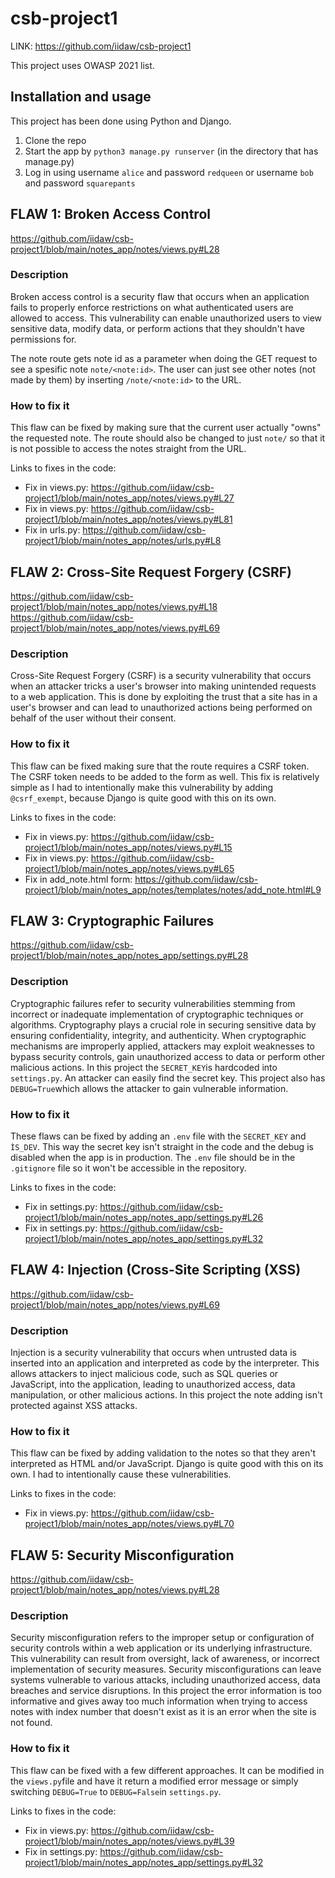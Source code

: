 # csb-project1

LINK: https://github.com/iidaw/csb-project1

This project uses OWASP 2021 list.

## Installation and usage
This project has been done using Python and Django.
1. Clone the repo
2. Start the app by ```python3 manage.py runserver``` (in the directory that has manage.py)
3. Log in using username ```alice``` and password ```redqueen``` or username ```bob``` and password ```squarepants```

## FLAW 1: Broken Access Control
https://github.com/iidaw/csb-project1/blob/main/notes_app/notes/views.py#L28

### Description
Broken access control is a security flaw that occurs when an application fails to properly enforce restrictions on what authenticated users are allowed to access. This vulnerability can enable unauthorized users to view sensitive data, modify data, or perform actions that they shouldn't have permissions for. 

The note route gets note id as a parameter when doing the GET request to see a spesific note ```note/<note:id>```. The user can just see other notes (not made by them) by inserting ```/note/<note:id>``` to the URL. 

### How to fix it
This flaw can be fixed by making sure that the current user actually "owns" the requested note. The route should also be changed to just ```note/``` so that it is not possible to access the notes straight from the URL.

Links to fixes in the code:
- Fix in views.py: https://github.com/iidaw/csb-project1/blob/main/notes_app/notes/views.py#L27
- Fix in views.py: https://github.com/iidaw/csb-project1/blob/main/notes_app/notes/views.py#L81
- Fix in urls.py: https://github.com/iidaw/csb-project1/blob/main/notes_app/notes/urls.py#L8


## FLAW 2: Cross-Site Request Forgery (CSRF)
https://github.com/iidaw/csb-project1/blob/main/notes_app/notes/views.py#L18 <br>
https://github.com/iidaw/csb-project1/blob/main/notes_app/notes/views.py#L69

### Description
Cross-Site Request Forgery (CSRF) is a security vulnerability that occurs when an attacker tricks a user's browser into making unintended requests to a web application. This is done by exploiting the trust that a site has in a user's browser and can lead to unauthorized actions being performed on behalf of the user without their consent.

### How to fix it
This flaw can be fixed making sure that the route requires a CSRF token. The CSRF token needs to be added to the form as well. This fix is relatively simple as I had to intentionally make this vulnerability by adding ```@csrf_exempt```, because Django is quite good with this on its own.

Links to fixes in the code:
- Fix in views.py: https://github.com/iidaw/csb-project1/blob/main/notes_app/notes/views.py#L15
- Fix in views.py: https://github.com/iidaw/csb-project1/blob/main/notes_app/notes/views.py#L65
- Fix in add_note.html form: https://github.com/iidaw/csb-project1/blob/main/notes_app/notes/templates/notes/add_note.html#L9

## FLAW 3: Cryptographic Failures
https://github.com/iidaw/csb-project1/blob/main/notes_app/notes_app/settings.py#L28

### Description
Cryptographic failures refer to security vulnerabilities stemming from incorrect or inadequate implementation of cryptographic techniques or algorithms. Cryptography plays a crucial role in securing sensitive data by ensuring confidentiality, integrity, and authenticity. When cryptographic mechanisms are improperly applied, attackers may exploit weaknesses to bypass security controls, gain unauthorized access to data or perform other malicious actions. In this project the ```SECRET_KEY```is hardcoded into ```settings.py```. An attacker can easily find the secret key. This project also has ```DEBUG=True```which allows the attacker to gain vulnerable information.

### How to fix it
These flaws can be fixed by adding an ```.env``` file with the ```SECRET_KEY``` and ```ÌS_DEV```. This way the secret key isn't straight in the code and the debug is disabled when the app is in production. The ```.env``` file should be in the ```.gitignore``` file so it won't be accessible in the repository.

Links to fixes in the code:
- Fix in settings.py: https://github.com/iidaw/csb-project1/blob/main/notes_app/notes_app/settings.py#L26
- Fix in settings.py: https://github.com/iidaw/csb-project1/blob/main/notes_app/notes_app/settings.py#L32


## FLAW 4: Injection (Cross-Site Scripting (XSS)
https://github.com/iidaw/csb-project1/blob/main/notes_app/notes/views.py#L69

### Description
Injection is a security vulnerability that occurs when untrusted data is inserted into an application and interpreted as code by the interpreter. This allows attackers to inject malicious code, such as SQL queries or JavaScript, into the application, leading to unauthorized access, data manipulation, or other malicious actions. In this project the note adding isn't protected against XSS attacks. 

### How to fix it
This flaw can be fixed by adding validation to the notes so that they aren't interpreted as HTML and/or JavaScript. Django is quite good with this on its own. I had to intentionally cause these vulnerabilities.

Links to fixes in the code:
- Fix in views.py: https://github.com/iidaw/csb-project1/blob/main/notes_app/notes/views.py#L70


## FLAW 5: Security Misconfiguration
https://github.com/iidaw/csb-project1/blob/main/notes_app/notes/views.py#L28

### Description
Security misconfiguration refers to the improper setup or configuration of security controls within a web application or its underlying infrastructure. This vulnerability can result from oversight, lack of awareness, or incorrect implementation of security measures. Security misconfigurations can leave systems vulnerable to various attacks, including unauthorized access, data breaches and service disruptions. In this project the error information is too informative and gives away too much information when trying to access notes with index number that doesn't exist as it is an error when the site is not found.

### How to fix it
This flaw can be fixed with a few different approaches. It can be modified in the ```views.py```file and have it return a modified error message or simply switching ```DEBUG=True``` to ```DEBUG=False```in ```settings.py```.

Links to fixes in the code:
- Fix in views.py: https://github.com/iidaw/csb-project1/blob/main/notes_app/notes/views.py#L39
- Fix in settings.py: https://github.com/iidaw/csb-project1/blob/main/notes_app/notes_app/settings.py#L32
